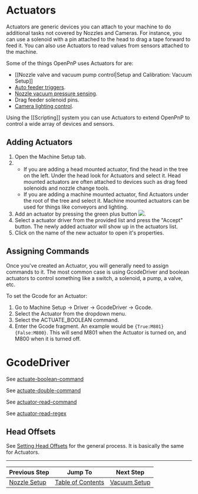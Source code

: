 # Actuators
Actuators are generic devices you can attach to your machine to do additional tasks not covered by Nozzles and Cameras. For instance, you can use a solenoid with a pin attached to the head to drag a tape forward to feed it. You can also use Actuators to read values from sensors attached to the machine.

Some of the things OpenPnP uses Actuators for are:

* [[Nozzle valve and vacuum pump control|Setup and Calibration: Vacuum Setup]]
* [Auto feeder triggers](https://github.com/openpnp/openpnp/wiki/ReferenceAutoFeeder).
* [Nozzle vacuum pressure sensing](https://github.com/openpnp/openpnp/wiki/Setup-and-Calibration%3A-Vacuum-Sensing).
* Drag feeder solenoid pins.
* [Camera lighting control](https://github.com/openpnp/openpnp/wiki/Camera-Lighting-Control).

Using the [[Scripting]] system you can use Actuators to extend OpenPnP to control a wide array of devices and sensors.

## Adding Actuators
1. Open the Machine Setup tab.
2. 
    * If you are adding a head mounted actuator, find the head in the tree on the left. Under the head look for Actuators and select it. Head mounted actuators are often attached to devices such as drag feed solenoids and nozzle change tools.
    * If you are adding a machine mounted actuator, find Actuators under the root of the tree and select it. Machine mounted actuators can be used for things like conveyors and lighting.
3. Add an actuator by pressing the green plus button ![](https://rawgit.com/openpnp/openpnp/develop/src/main/resources/icons/general-add.svg).  
2. Select a actuator driver from the provided list and press the "Accept" button. The newly added actuator will show up in the actuators list.
3. Click on the name of the new actuator to open it's properties.

## Assigning Commands

Once you've created an Actuator, you will generally need to assign commands to it. The most common case is using GcodeDriver and boolean actuators to control something like a switch, a solenoid, a pump, a valve, etc. 

To set the Gcode for an Actuator:
1. Go to Machine Setup -> Driver -> GcodeDriver -> Gcode. 
2. Select the Actuator from the dropdown menu.
3. Select the ACTUATE_BOOLEAN command.
4. Enter the Gcode fragment. An example would be `{True:M801}{False:M800}`. This will send M801 when the Actuator is turned on, and M800 when it is turned off.

# GcodeDriver

See [actuate-boolean-command](https://github.com/openpnp/openpnp/wiki/GcodeDriver%3A-Command-Reference#actuate_boolean_command)

See [actuate-double-command](https://github.com/openpnp/openpnp/wiki/GcodeDriver%3A-Command-Reference#actuate_double_command)

See [actuator-read-command](https://github.com/openpnp/openpnp/wiki/GcodeDriver%3A-Command-Reference#actuator_read_command)

See [actuator-read-regex](https://github.com/openpnp/openpnp/wiki/GcodeDriver#actuator_read_regex)

## Head Offsets
See [Setting Head Offsets](https://github.com/openpnp/openpnp/wiki/Setup-and-Calibration%3A-Nozzle-Setup#head-offsets) for the general process. It is basically the same for Actuators.

***

| Previous Step                 | Jump To                 | Next Step                                   |
| ----------------------------- | ----------------------- | ------------------------------------------- |
| [Nozzle Setup](https://github.com/openpnp/openpnp/wiki/Setup-and-Calibration%3A-Nozzle-Setup)  | [Table of Contents](https://github.com/openpnp/openpnp/wiki/Setup-and-Calibration) | [Vacuum Setup](https://github.com/openpnp/openpnp/wiki/Setup-and-Calibration%3A-Vacuum-Setup) |